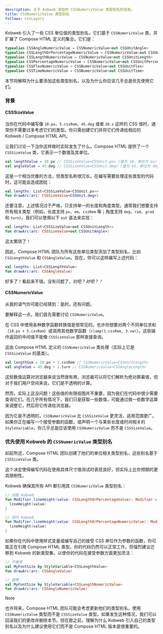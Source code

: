 ```yaml
---
description: 关于 Kobweb 添加的 CSSNumericValue 类型别名的信息。
title: CSSNumericValue 类型别名
follows: CssLayers
---
```


Kobweb 引入了一些 CSS 单位值的类型别名，它们基于 `CSSNumericValue` 类，并扩展了 Compose HTML 定义的集合。它们是：

```kotlin
typealias CSSAngleNumericValue = CSSNumericValue<out CSSUnitAngle>
typealias CSSLengthOrPercentageNumericValue = CSSNumericValue<out CSSUnitLengthOrPercentage>
typealias CSSLengthNumericValue = CSSNumericValue<out CSSUnitLength>
typealias CSSPercentageNumericValue = CSSNumericValue<out CSSUnitPercentage>
typealias CSSFlexNumericValue = CSSNumericValue<out CSSUnitFlex>
typealias CSSTimeNumericValue = CSSNumericValue<out CSSUnitTime>
```

本节将解释为什么要添加这些类型别名，以及为什么你应该几乎总是优先使用它们。

### 背景

#### CSSSizeValue

当你在代码中编写像 `10.px`、`5.cssRem`、`45.deg` 或者 `30.s` 这样的 CSS 值时，通常你不需要过多考虑它们的类型。你只需创建它们并将它们传递给相应的 Kobweb / Compose HTML API。

让我们讨论一下当你这样做时实际发生了什么。Compose HTML 提供了一个 `CSSSizeValue` 类，它表示一个数值及其单位。

```kotlin
val lengthValue = 10.px // CSSSizeValue<CSSUnit.px> (值为 10，单位为 px)
val angleValue = 45.deg // CSSSizeValue<CSSUnit.deg> (值为 45，单位为 deg)
```

这是一个相当优雅的方法，但类型名称很冗长。在编写需要处理这些类型的代码时，这可能会造成困扰：

```kotlin
val lengths: List<CSSSizeValue<CSSUnit.px>>
fun drawArc(arc: CSSSizeValue<CSSUnit.deg>)
```

还要注意，上述情况过于严格，只支持单一的长度和角度类型。通常我们想要支持所有相关类型（例如，长度支持 `px`、`em`、`cssRem` 等；角度支持 `deg`、`rad`、`grad` 和 `turn`）。我们可以使用以下 `out` 语法来实现：

```kotlin
val lengths: List<CSSSizeValue<out CSSUnitLength>>
fun drawArc(arc: CSSSizeValue<out CSSUnitAngle>)
```

这太繁琐了！

因此，Compose HTML 团队为所有这些单位类型添加了类型别名，比如 `CSSLengthValue` 和 `CSSAngleValue`。现在，你可以这样编写上述代码：

```kotlin
val lengths: List<CSSLengthValue>
fun drawArc(arc: CSSAngleValue)
```

好多了！看起来不错。没有问题了，对吧？*对吧？！*

#### CSSNumericValue

从我的语气你可能已经猜到：是的，还有问题。

要解释这一点，我们首先需要讨论 `CSSNumericValue`。

在 CSS 中使用各种数学函数转换值是很常见的。也许你想要对两个不同单位求和（`10.px + 5.cssRem`）或调用其他数学函数（`clamp(1.cssRem, 3.vw)`）。这些操作返回的中间值不能像 `CSSSizeValue` 那样直接查询。

这由 Compose HTML 定义的 `CSSNumericValue` 类处理（实际上它是 `CSSSizeValue` 的基类）。

```kotlin
val lengthSum = 10.px + 2.cssRem // CSSNumericValue<CSSUnitLength>
val angleSum = 45.deg + 1.turn // CSSNumericValue<CSSAngleLength>
```

这些数值运算对浏览器来说当然很有用，浏览器可以将它们解析为绝对屏幕值，但对于我们用户空间来说，它们是不透明的计算。

然而，实际上这没问题！这些值的有限视图并不重要，因为我们在代码中很少需要查询它们。在几乎所有情况下，我们只是获取一些数值，可能通过做一些数学运算来调整它，然后将它传递给浏览器。

因为它是不透明的，`CSSNumericValue` 比 `CSSSizeValue` 更灵活，适用范围更广。如果你正在编写一个接受参数的函数，或声明一个与某些长度或时间相关的 `StyleVariable`，你几乎总是应该使用 `CSSNumericValue` 而不是 `CSSSizeValue`。

### 优先使用 Kobweb 的 `CSSNumericValue` 类型别名

如前所述，Compose HTML 团队创建了他们的单位相关类型别名，这些别名基于 `CSSSizeValue` 类。

这个决定使得编写代码在使用具体尺寸值测试时表现良好，但实际上比你预期的更具限制性。

Kobweb 确保其所有 API 都引用其 `CSSNumericValue` 类型别名：

```kotlin
// 旧版 Kobweb
fun Modifier.lineHeight(value: CSSLengthOrPercentageValue): Modifier = styleModifier {
  lineHeight(value)
}

// 现代 Kobweb
fun Modifier.lineHeight(value: CSSLengthOrPercentageNumericValue): Modifier = styleModifier {
  lineHeight(value)
}
```

如果你在代码中使用样式变量或编写自己的接受 CSS 单位作为参数的函数，你可能正在引用 Compose HTML 类型。你的代码仍然可以正常工作，但强烈建议迁移到 Kobweb 的新类型集，以使你的代码在接受参数方面更加灵活：

```kotlin
// 不推荐
val MyFontSize by StyleVariable<CSSLengthValue>
fun drawArc(arc: CSSAngleValue)

// 推荐
val MyFontSize by StyleVariable<CSSLengthNumericValue>
fun drawArc(arc: CSSAngleNumericValue)
```

> [!NOTE]
> 也许将来，Compose HTML 团队可能会考虑更新他们的类型别名，使用 `CSSNumericValue` 类型而不是 `CSSSizeValue` 类型。如果发生这种情况，我们可以回滚我们的更改并删除本节。但在那之前，理解为什么 Kobweb 引入自己的类型别名以及为什么建议使用它们而不是 Compose HTML 版本是很重要的。
